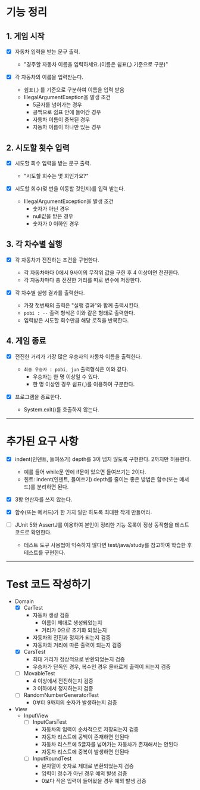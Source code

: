 # 기능 정리
## 1. 게임 시작
- [x] 자동차 입력을 받는 문구 출력.
  - "경주할 자동차 이름을 입력하세요.(이름은 쉼표(,) 기준으로 구분)" 
  

- [x] 각 자동차의 이름을 입력받는다. 
  - 쉼표(,) 를 기준으로 구분하여 이름을 입력 받음
  - IllegalArgumentExeption을 발생 조건
    - 5글자를 넘어가는 경우
    - 공백으로 쉼표 안에 들어간 경우
    - 자동차 이름이 중복된 경우
    - 자동차 이름이 하나만 있는 경우

## 2. 시도할 횟수 입력
- [x] 시도할 회수 입력을 받는 문구 출력.
  - "시도할 회수는 몇 회인가요?"  
  

- [x] 시도할 회수(몇 번을 이동할 것인지)를 입력 받는다.
  - IllegalArgumentException을 발생 조건
    - 숫자가 아닌 경우
    - null값을 받은 경우
    - 숫자가 0 이하인 경우

## 3. 각 차수별 실행
- [x] 각 자동차가 전진하는 조건을 구현한다.
  - 각 자동차마다 0에서 9사이의 무작위 값을 구한 후 4 이상이면 전진한다.
  - 각 자동차마다 총 전진한 거리를 따로 변수에 저장한다.  
  

- [x] 각 차수별 실행 결과를 출력한다.
  - 가장 첫번째의 출력은 "실행 결과"와 함께 출력시킨다.
  - `pobi : --` 출력 형식은 이와 같은 형태로 출력한다.
  - 입력받은 시도할 회수만큼 해당 로직을 반복한다.

## 4. 게임 종료
- [x] 전진한 거리가 가장 많은 우승자의 자동차 이름을 출력한다.
  - `최종 우승자 : pobi, jun` 출력형식은 이와 같다.
    - 우승자는 한 명 이상일 수 있다.
    - 한 명 이상인 경우 쉼표(,)를 이용하여 구분한다.  
  

- [x] 프로그램을 종료한다.
  - System.exit()를 호출하지 않는다.
---
# 추가된 요구 사항
- [x] indent(인덴트, 들여쓰기) depth를 3이 넘지 않도록 구현한다. 2까지만 허용한다. 
  - 예를 들어 while문 안에 if문이 있으면 들여쓰기는 2이다. 
  - 힌트: indent(인덴트, 들여쓰기) depth를 줄이는 좋은 방법은 함수(또는 메서드)를 분리하면 된다.  
  
 
- [x] 3항 연산자를 쓰지 않는다.  
  

- [x] 함수(또는 메서드)가 한 가지 일만 하도록 최대한 작게 만들어라.  
  

- [ ] JUnit 5와 AssertJ를 이용하여 본인이 정리한 기능 목록이 정상 동작함을 테스트 코드로 확인한다. 
  - 테스트 도구 사용법이 익숙하지 않다면 test/java/study를 참고하여 학습한 후 테스트를 구현한다.
---
# Test 코드 작성하기
- Domain
  -[x] CarTest
    - 자동차 생성 검증
      - 이름이 제대로 생성되었는지
      - 거리가 0으로 초기화 되었는지
    - 자동차의 전진과 정지가 되는지 검증
    - 자동차의 거리에 따른 출력이 되는지 검증
  - [x] CarsTest
    - 최대 거리가 정상적으로 반환되었는지 검증
    - 우승자가 단독인 경우, 복수인 경우 올바르게 출력이 되는지 검증
  - [ ] MovableTest
    - 4 이상에서 전진하는지 검증
    - 3 이하에서 정지하는지 검증
  - [ ] RandomNumberGeneratorTest
    - 0부터 9까지의 숫자가 발생하는지 검증

- View
  - InputView
    - [ ] InputCarsTest
      - 자동차의 입력이 순차적으로 저장되는지 검증
      - 자동차 리스트에 공백이 존재하면 안된다
      - 자동차 리스트에 5글자를 넘어가는 자동차가 존재해서는 안된다
      - 자동차 리스트에 중복이 발생하면 안된다
    - [ ] InputRoundTest
      - 문자열이 숫자로 제대로 변환되었는지 검증
      - 입력이 정수가 아닌 경우 예외 발생 검증
      - 0보다 작은 입력이 들어왔을 경우 예외 발생 검증
